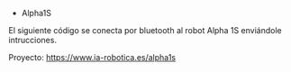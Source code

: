 * Alpha1S

El siguiente código se conecta por bluetooth al robot Alpha 1S enviándole intrucciones.

Proyecto: https://www.ia-robotica.es/alpha1s